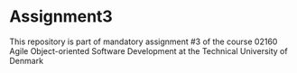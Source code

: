 # Assignment3

This repository is part of mandatory assignment #3 of the course 
02160 Agile Object-oriented Software Development at the Technical University of Denmark